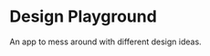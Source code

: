 Design Playground
=============================
An app to mess around with different design ideas.

